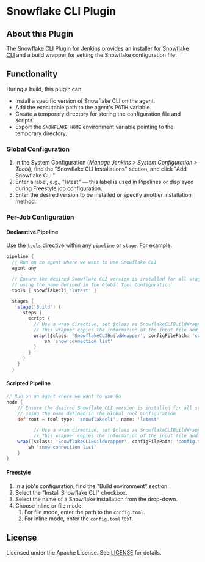 # Snowflake CLI Plugin

## About this Plugin

The Snowflake CLI Plugin for [Jenkins](https://jenkins.io) provides an installer for [Snowflake CLI](https://docs.snowflake.com/en/developer-guide/snowflake-cli-v2/index) and a build wrapper for setting the Snowflake configuration file.

## Functionality

During a build, this plugin can:
- Install a specific version of Snowflake CLI on the agent.
- Add the executable path to the agent's PATH variable.
- Create a temporary directory for storing the configuration file and scripts.
- Export the `SNOWFLAKE_HOME` environment variable pointing to the temporary directory.

### Global Configuration

1. In the System Configuration (_Manage Jenkins > System Configuration > Tools_), find the "Snowflake CLI Installations" section, and click "Add Snowflake CLI."
2. Enter a label, e.g., "latest" — this label is used in Pipelines or displayed during Freestyle job configuration.
3. Enter the desired version to be installed or specify another installation method.

### Per-Job Configuration

#### Declarative Pipeline

Use the [`tools` directive](https://www.jenkins.io/doc/book/pipeline/syntax/#tools) within any `pipeline` or `stage`. For example:

```groovy
pipeline {
  // Run on an agent where we want to use Snowflake CLI
  agent any

  // Ensure the desired Snowflake CLI version is installed for all stages,
  // using the name defined in the Global Tool Configuration
  tools { snowflakecli 'latest' }

  stages {
    stage('Build') {
      steps {
        script {
          // Use a wrap directive, set $class as SnowflakeCLIBuildWrapper and add the parameter for the path to the configuration file in your repository.
          // This wrapper copies the information of the input file and stores it to a temporal config.toml file.
          wrap([$class: 'SnowflakeCLIBuildWrapper', configFilePath: 'config.toml']) {
              sh 'snow connection list'
          }
        }
      }
    }
  }
```

#### Scripted Pipeline

```groovy
// Run on an agent where we want to use Go
node {
    // Ensure the desired Snowflake CLI version is installed for all stages,
    // using the name defined in the Global Tool Configuration
    def root = tool type: 'snowflakecli', name: 'latest'

          // Use a wrap directive, set $class as SnowflakeCLIBuildWrapper and add the parameter for the path to the configuration file in your repository.
          // This wrapper copies the information of the input file and stores it to a temporal config.toml file.
    wrap([$class: 'SnowflakeCLIBuildWrapper', configFilePath: 'config.toml']) {
        sh 'snow connection list'
    }
}
```

#### Freestyle

1. In a job's configuration, find the "Build environment" section.
2. Select the "Install Snowflake CLI" checkbox.
3. Select the name of a Snowflake installation from the drop-down.
4. Choose inline or file mode:
   1. For file mode, enter the path to the `config.toml`.
   2. For inline mode, enter the `config.toml` text.

## License

Licensed under the Apache License. See [LICENSE](LICENSE.md) for details.
